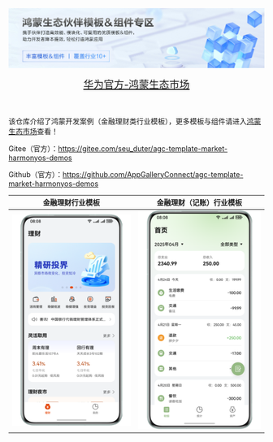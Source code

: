 ![输入图片说明](%E5%8D%8E%E4%B8%BA%E5%AE%98%E6%96%B9-%E9%B8%BF%E8%92%99%E7%94%9F%E6%80%81%E5%B8%82%E5%9C%BA.png)

<div align="center">
  <span style="font-size: 20px;">
    <a href="https://developer.huawei.com/consumer/cn/market/prod-list?origin=template">华为官方-鸿蒙生态市场</a>
  </span>
</div>

</br>
</br>

该仓库介绍了鸿蒙开发案例（金融理财类行业模板），更多模板与组件请进入[鸿蒙生态市场](https://developer.huawei.com/consumer/cn/market/prod-list/4437348dd20f48249540d1b57ef2eff6/categoryL2_202410080002)查看！

Gitee（官方）：https://gitee.com/seu_duter/agc-template-market-harmonyos-demos

Github（官方）：https://github.com/AppGalleryConnect/agc-template-market-harmonyos-demos

| 金融理财行业模板 | 金融理财（记账）行业模板 | 
|:---:|:---:|
|![输入图片说明](%E9%87%91%E8%9E%8D%E7%90%86%E8%B4%A2%E5%BA%94%E7%94%A8%E6%A8%A1%E6%9D%BF.png)|![输入图片说明](%E8%AE%B0%E8%B4%A6%E5%BA%94%E7%94%A8%E6%A8%A1%E6%9D%BF.png)| 
